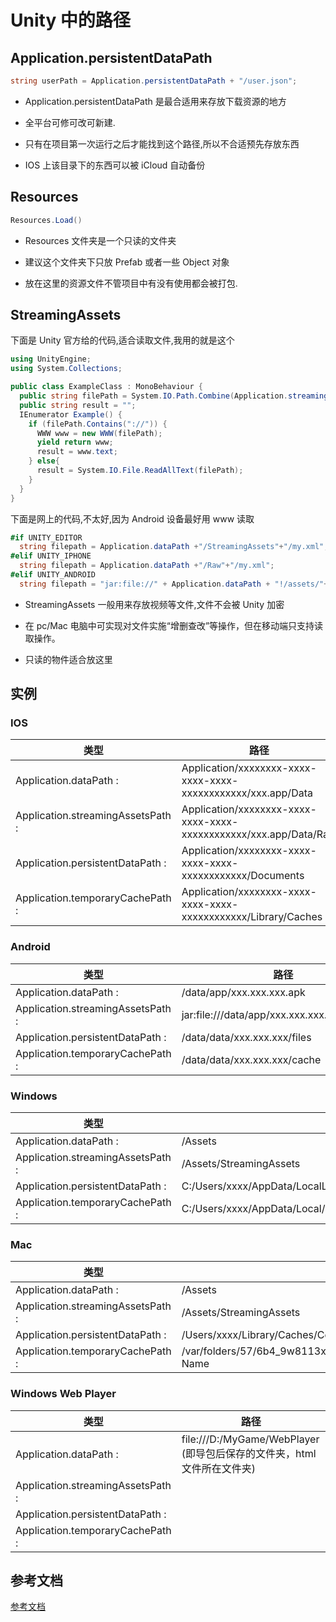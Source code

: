 # Unity 中的路径

## Application.persistentDataPath

```c#
string userPath = Application.persistentDataPath + "/user.json";
```

- Application.persistentDataPath 是最合适用来存放下载资源的地方

- 全平台可修可改可新建.

- 只有在项目第一次运行之后才能找到这个路径,所以不合适预先存放东西

- IOS 上该目录下的东西可以被 iCloud 自动备份

## Resources

```c#
Resources.Load()
```

- Resources 文件夹是一个只读的文件夹

- 建议这个文件夹下只放 Prefab 或者一些 Object 对象

- 放在这里的资源文件不管项目中有没有使用都会被打包.

## StreamingAssets

下面是 Unity 官方给的代码,适合读取文件,我用的就是这个

```c#
using UnityEngine;
using System.Collections;

public class ExampleClass : MonoBehaviour {
  public string filePath = System.IO.Path.Combine(Application.streamingAssetsPath, "MyFile");
  public string result = "";
  IEnumerator Example() {
    if (filePath.Contains("://")) {
      WWW www = new WWW(filePath);
      yield return www;
      result = www.text;
    } else{
      result = System.IO.File.ReadAllText(filePath);
    }
  }
}
```

下面是网上的代码,不太好,因为 Android 设备最好用 www 读取

```c#
#if UNITY_EDITOR
  string filepath = Application.dataPath +"/StreamingAssets"+"/my.xml";
#elif UNITY_IPHONE
  string filepath = Application.dataPath +"/Raw"+"/my.xml";
#elif UNITY_ANDROID
  string filepath = "jar:file://" + Application.dataPath + "!/assets/"+"/my.xml;
```

- StreamingAssets 一般用来存放视频等文件,文件不会被 Unity 加密

- 在 pc/Mac 电脑中可实现对文件实施“增删查改”等操作，但在移动端只支持读取操作。

- 只读的物件适合放这里

## 实例

### IOS

| 类型                              | 路径                                                              |
| --------------------------------- | ----------------------------------------------------------------- |
| Application.dataPath :            | Application/xxxxxxxx-xxxx-xxxx-xxxx-xxxxxxxxxxxx/xxx.app/Data     |
| Application.streamingAssetsPath : | Application/xxxxxxxx-xxxx-xxxx-xxxx-xxxxxxxxxxxx/xxx.app/Data/Raw |
| Application.persistentDataPath :  | Application/xxxxxxxx-xxxx-xxxx-xxxx-xxxxxxxxxxxx/Documents        |
| Application.temporaryCachePath :  | Application/xxxxxxxx-xxxx-xxxx-xxxx-xxxxxxxxxxxx/Library/Caches   |

### Android

| 类型                              | 路径                                          |
| --------------------------------- | --------------------------------------------- |
| Application.dataPath :            | /data/app/xxx.xxx.xxx.apk                     |
| Application.streamingAssetsPath : | jar:file:///data/app/xxx.xxx.xxx.apk/!/assets |
| Application.persistentDataPath :  | /data/data/xxx.xxx.xxx/files                  |
| Application.temporaryCachePath :  | /data/data/xxx.xxx.xxx/cache                  |

### Windows

| 类型                              | 路径                                                     |
| --------------------------------- | -------------------------------------------------------- |
| Application.dataPath :            | /Assets                                                  |
| Application.streamingAssetsPath : | /Assets/StreamingAssets                                  |
| Application.persistentDataPath :  | C:/Users/xxxx/AppData/LocalLow/CompanyName/ProductName   |
| Application.temporaryCachePath :  | C:/Users/xxxx/AppData/Local/Temp/CompanyName/ProductName |

### Mac

| 类型                              | 路径                                                                      |
| --------------------------------- | ------------------------------------------------------------------------- |
| Application.dataPath :            | /Assets                                                                   |
| Application.streamingAssetsPath : | /Assets/StreamingAssets                                                   |
| Application.persistentDataPath :  | /Users/xxxx/Library/Caches/CompanyName/Product Name                       |
| Application.temporaryCachePath :  | /var/folders/57/6b4_9w8113x2fsmzx_yhrhvh0000gn/T/CompanyName/Product Name |

### Windows Web Player

| 类型                              | 路径                                                                    |
| --------------------------------- | ----------------------------------------------------------------------- |
| Application.dataPath :            | file:///D:/MyGame/WebPlayer (即导包后保存的文件夹，html 文件所在文件夹) |
| Application.streamingAssetsPath : |                                                                         |
| Application.persistentDataPath :  |                                                                         |
| Application.temporaryCachePath :  |                                                                         |

## 参考文档

[参考文档](https://www.cnblogs.com/nanwei/p/8795949.html)
